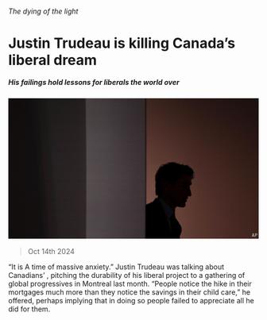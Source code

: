 ###### The dying of the light

# Justin Trudeau is killing Canada’s liberal dream 

##### His failings hold lessons for liberals the world over 

![image](images/20241019_AMP002.jpg) 

> Oct 14th 2024 

“It is A time of massive anxiety.” Justin Trudeau was talking about Canadians’ , pitching the durability of his liberal project to a gathering of global progressives in Montreal last month. “People notice the hike in their mortgages much more than they notice the savings in their child care,” he offered, perhaps implying that in doing so people failed to appreciate all he did for them.

